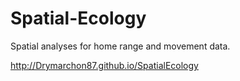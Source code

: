 # Spatial-Ecology
Spatial analyses for home range and movement data.

http://Drymarchon87.github.io/SpatialEcology

